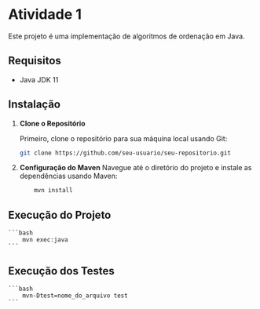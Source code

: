 # Atividade 1

Este projeto é uma implementação de algoritmos de ordenação em Java.

## Requisitos

- Java JDK 11

## Instalação

1. **Clone o Repositório**

   Primeiro, clone o repositório para sua máquina local usando Git:

   ```bash
   git clone https://github.com/seu-usuario/seu-repositorio.git
   ```

2. **Configuração do Maven**
    Navegue até o diretório do projeto e instale as dependências usando Maven:

    ```bash
        mvn install
    ```

## Execução do Projeto
    ```bash
        mvn exec:java
    ```

## Execução dos Testes
    ```bash
        mvn-Dtest=nome_do_arquivo test
    ```
